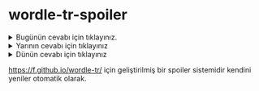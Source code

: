# wordle-tr-spoiler

<details>
  <summary>Bugünün cevabı için tıklayınız.</summary>
  <br>
    <b> arabi </b>
</details>

<details>
  <summary>Yarının cevabı için tıklayınız</summary>
  <br>
   <b> peruk </b>
</details>

<details>
  <summary>Dünün cevabı için tıklayınız </summary>
  <br>
  <b> alevi </b>
</details>

https://f.github.io/wordle-tr/ için geliştirilmiş bir spoiler sistemidir kendini yeniler otomatik olarak.

